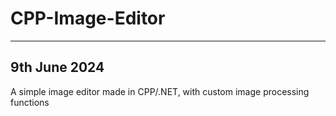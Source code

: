 # CPP-Image-Editor
---
9th June 2024 
---
A simple image editor made in CPP/.NET, with custom image processing functions
